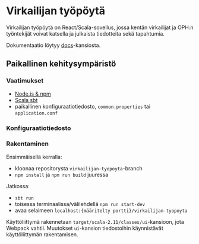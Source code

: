 # Virkailijan työpöytä

Virkailijan työpöytä on React/Scala-sovellus, jossa kentän virkailijat ja OPH:n työntekijät
voivat katsella ja julkaista tiedotteita sekä tapahtumia.

Dokumentaatio löytyy [docs](docs)-kansiosta.

## Paikallinen kehitysympäristö

### Vaatimukset

- [Node.js & npm](https://nodejs.org/en/)
- [Scala sbt](http://www.scala-sbt.org/)
- paikallinen konfiguraatiotiedosto, `common.properties` tai `application.conf`

### Konfiguraatiotiedosto

### Rakentaminen

Ensimmäisellä kerralla:
- kloonaa repositorysta `virkailijan-tyopoyta`-branch
- `npm install` ja `npm run build` juuressa

Jatkossa:
- `sbt run`
- toisessa terminaalissa/välilehdellä `npm run start-dev` 
- avaa selaimeen `localhost:{määritelty portti}/virkailijan-tyopoyta`

Käyttöliittymä rakennetaan `target/scala-2.11/classes/ui`-kansioon, jota Webpack
vahtii. Muutokset `ui`-kansion tiedostoihin käynnistävät käyttöliittymän rakentamisen.

